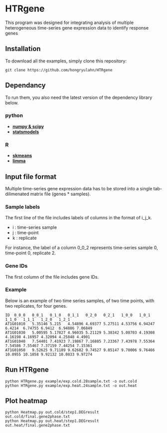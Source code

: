 # HTRgene
This program was designed for integrating analysis of multiple heterogeneous time-series gene expression data to identify response genes



## Installation

To download all the examples, simply clone this repository:
```
git clone https://github.com/hongryulahn/HTRgene
```


## Dependancy
To run them, you also need the latest version of the dependency library below.

### python 
- **[numpy & scipy](https://www.scipy.org/install.html)**
- **[statsmodels](https://www.statsmodels.org/stable/install.html)**

### R
- **[skmeans](https://cran.r-project.org/web/packages/skmeans/index.html)**
- **[limma](https://bioconductor.org/packages/release/bioc/html/limma.html)**



## Input file format
Multiple time-series gene expression data has to be stored into a single tab-dilimenated matrix file (genes * samples).

### Sample labels
The first line of the file includes labels of columns in the format of i_j_k.
- i : time-series sample
- j : time-point
- k : replicate

For instance, the label of a column 0_0_2 represents time-series sample 0, time-point 0, replicate 2. 

### Gene IDs
The first column of the file includes gene IDs.

### Example
Below is an example of two time series samples, of two time points, with two replicates, for four genes.
```
ID	0_0_0	0_0_1	0_1_0	0_1_1	0_2_0	0_2_1	1_0_0	1_0_1	1_1_0	1_1_1	1_2_0	1_2_1
AT1G01010	5.35146	5.215	4.54896	4.69377	5.27511	4.53756	6.94247	6.4214	6.74755	6.9412	6.94886	7.06849
AT1G01030	5.00595	5.17827	4.96035	5.21129	5.38342	5.08703	4.19308	4.16198	4.16957	4.32094	4.25848	4.4901
AT1G01040	7.54401	7.41923	7.19867	7.16885	7.23367	7.43978	7.55364	7.54586	7.55467	7.37159	7.44254	7.15361
AT1G01050	9.52625	9.71189	9.62682	9.74527	9.85147	9.70006	9.76466	10.0955	10.1058	9.92132	10.0833	9.97274
```



## Run HTRgene
```
python HTRgene.py example/exp.cold.28sample.txt -o out.cold
python HTRgene.py example/exp.heat.24sample.txt -o out.heat
```

## Plot heatmap
```
python Heatmap.py out.cold/step1.DEGresult out.cold/final.gene2phase.txt
python Heatmap.py out.heat/step1.DEGresult out.heat/final.gene2phase.txt
```
